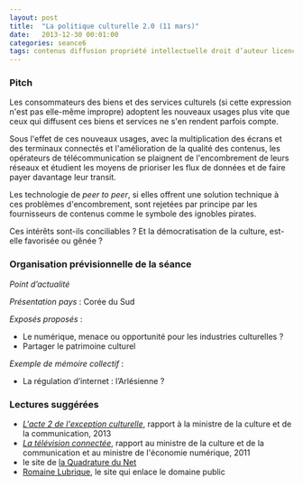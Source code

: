 ```yaml
---
layout: post
title:  "La politique culturelle 2.0 (11 mars)"
date:   2013-12-30 00:01:00
categories: seance6
tags: contenus diffusion propriété intellectuelle droit d’auteur licences biens communs régulation CSA ARCEP Hadopi ARPP industries culturelles biens et services culturels musée modèles économiques création/destruction de valeur
---
```


### Pitch

Les consommateurs des biens et des services culturels (si cette
expression n'est pas elle-même impropre) adoptent les nouveaux usages
plus vite que ceux qui diffusent ces biens et services ne s'en rendent
parfois compte.

Sous l'effet de ces nouveaux usages, avec la multiplication des écrans
et des terminaux connectés et l'amélioration de la qualité des
contenus, les opérateurs de télécommunication se plaignent de
l'encombrement de leurs réseaux et étudient les moyens de prioriser
les flux de données et de faire payer davantage leur transit.

Les technologie de *peer to peer*, si elles offrent une solution
technique à ces problèmes d'encombrement, sont rejetées par principe
par les fournisseurs de contenus comme le symbole des ignobles pirates.

Ces intérêts sont-ils conciliables ?
Et la démocratisation de la culture, est-elle favorisée ou gênée ?

### Organisation prévisionnelle de la séance

_Point d’actualité_

_Présentation pays_ : Corée du Sud

_Exposés proposés_ :

- Le numérique, menace ou opportunité pour les industries culturelles ?
- Partager le patrimoine culturel

_Exemple de mémoire collectif_ :

- La régulation d’internet : l’Arlésienne ?

### Lectures suggérées

- [*L'acte 2 de l'exception culturelle*][lescure], rapport à la
 ministre de la culture et de la communication, 2013
- [*La télévision connectée*][tv@], rapport au ministre de la culture et de
 la communication et au ministre de l'économie numérique, 2011
- le site de [la Quadrature du Net][lqdn]
- [Romaine Lubrique][dompub], le site qui enlace le domaine public

[lescure]: http://www.ladocumentationfrancaise.fr/rapports-publics/134000278-mission-acte-ii-de-l-exception-culturelle-contribution-aux-politiques-culturelles
[tv@]: http://www.ladocumentationfrancaise.fr/rapports-publics/114000707/index.shtml
[lqdn]: http://www.laquadrature.net/
[dompub]: http://romainelubrique.org/
